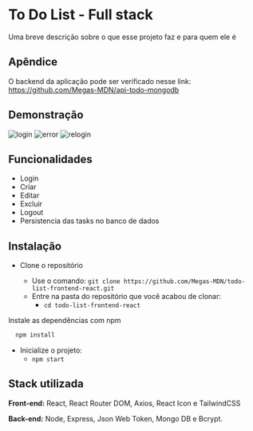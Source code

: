 # To Do List - Full stack

Uma breve descrição sobre o que esse projeto faz e para quem ele é

## Apêndice

O backend da aplicação pode ser verificado nesse link: https://github.com/Megas-MDN/api-todo-mongodb

## Demonstração

![login](https://i.imgur.com/nTktuCA.gif)
![error](https://i.imgur.com/53w9Qg2.gif)
![relogin](https://i.imgur.com/sOZylBo.gif)

## Funcionalidades

- Login
- Criar
- Editar
- Excluir
- Logout
- Persistencia das tasks no banco de dados

## Instalação

- Clone o repositório

  - Use o comando: `git clone https://github.com/Megas-MDN/todo-list-frontend-react.git`
  - Entre na pasta do repositório que você acabou de clonar:
    - `cd todo-list-frontend-react`

Instale as dependências com npm

```bash
  npm install
```

- Inicialize o projeto:
  - `npm start`

## Stack utilizada

**Front-end:** React, React Router DOM, Axios, React Icon e TailwindCSS

**Back-end:** Node, Express, Json Web Token, Mongo DB e Bcrypt.
